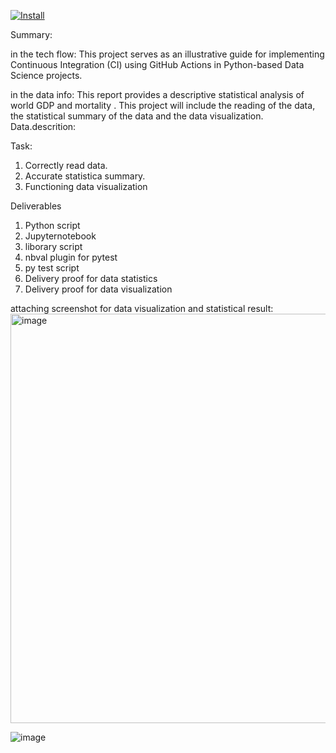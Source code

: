 [![Install](https://github.com/dumeixiang/individual-project/actions/workflows/install.yml/badge.svg)](https://github.com/dumeixiang/individual-project/actions/workflows/install.yml)


Summary:

in the tech flow:
This project serves as an illustrative guide for implementing Continuous Integration (CI) using GitHub Actions in Python-based Data Science projects. 

in the data info:
This report provides a descriptive statistical analysis of world GDP and mortality .
This project will include the reading of the data, the statistical summary of the data and the data visualization. 
Data.descrition:

Task:

1. Correctly read data.
2. Accurate statistica summary.
3. Functioning data visualization

Deliverables
1. Python script
2. Jupyternotebook
3. liborary script
5. nbval plugin for pytest
6. py test script
7. Delivery proof  for data statistics
8. Delivery proof for data visualization


attaching screenshot for data visualization and statistical result:
<img width="655" alt="image" src="https://github.com/dumeixiang/week2project/assets/141801043/2eb51d95-e606-416a-9ed1-3a8040f7f2fe">


![image](https://github.com/dumeixiang/week2project/assets/141801043/889ed27d-ecee-4c24-8034-ebdfd0f43898)


